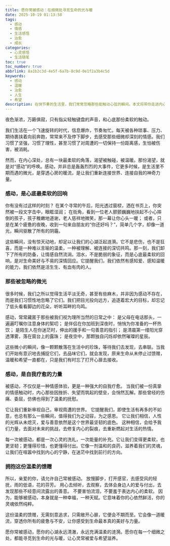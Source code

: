 ```yaml
---
title: 愿你常被感动：在细微处寻觅生命的光与暖
date: 2025-10-19 01:13:58
tags:
  - 感动
  - 情感
  - 生活感悟
  - 治愈
  - 成长
categories:
  - 心灵感悟
  - 生活随笔
toc: true
toc_number: true
abbrlink: 8a1b2c3d-4e5f-6a7b-8c9d-0e1f2a3b4c5d
keywords:
  - 感动
  - 温暖
  - 治愈
  - 人生
  - 希望
description: 在快节奏的生活里，我们常常忽略那些能触动心弦的瞬间。本文将带你走进内心深处，感受‘感动’的力量，它不仅是泪水，更是心底最柔软的回响，是治愈与成长的源泉。愿我们都能在平凡中，寻觅到生命的光与暖，让心灵常被温柔滋养。
---
```


夜色渐浓，万籁俱寂，只有指尖轻触键盘的声音，和心底那份柔软的触动。

我们生活在一个飞速旋转的时代，信息爆炸，节奏匆忙。每天被各种琐事、压力、期待裹挟着向前奔跑，常常来不及停下脚步，去感受那些细微却深刻的情感。我们习惯了坚强，习惯了理性，甚至习惯了对周遭的一切保持一份距离感，生怕被伤害，被消耗。

然而，在内心深处，总有一块最柔软的角落，渴望被触碰，被温暖。那份渴望，就是对“感动”的呼唤。感动，并非总是轰轰烈烈的大事件，它更多时候，是生活里不期而遇的微光，是穿透心房的暖流，是让我们重新连接世界、连接自我的神奇力量。

### 感动，是心底最柔软的回响

你有没有过这样的时刻？
在某个寻常的午后，阳光透过窗棂，洒在书页上，你突然被一段文字击中，眼眶湿润；
在街角，看到一位老人颤颤巍巍地扶起不小心摔倒的孩子，孩子稚嫩地道谢，老人慈祥地微笑，那一幕让你心头一暖；
或者，只是在某个疲惫的夜晚，收到一句来自朋友的“你还好吗？”，简单几个字，却像一道光，瞬间驱散了所有的阴霾。

这些瞬间，没有惊天动地，却足以让我们的心湖泛起涟漪。它不是悲伤，也不是狂喜，而是一种难以言喻的温柔，一种被理解、被连接的深切共鸣。那一刻，我们卸下了所有的防备，让情感自然流淌。泪水，不是脆弱的象征，而是心底最柔软的回响，是对生命美好与不易的深情回应。它提醒我们，我们依然有感知爱、感知温暖的能力，我们依然是活生生、有血有肉的人。

### 那些被忽略的微光

很多时候，我们之所以觉得生活平淡无奇，甚至有些麻木，并非因为感动不存在，而是我们习惯性地忽略了它们。我们把目光投向远方，追逐着宏大的目标，却忘记了低头看看脚边的花朵，听听耳畔的鸟鸣。

感动，常常藏匿于那些被我们视为理所当然的日常之中：
是父母在电话那头，一遍遍叮嘱你注意身体的絮叨；
是伴侣在你加班到深夜时，悄悄为你准备的一杯热饮；
是陌生人在你迷茫时，伸出的援手和一句善意的指引；
是清晨第一缕阳光穿透薄雾，落在窗台上的露珠；
是夜空中，那颗独自闪烁却依然璀璨的星辰。

这些微小的瞬间，像一颗颗散落在生活中的珍珠，等待我们去发现，去串联。当我们开始有意识地去捕捉它们，去品味它们，就会发现，原来生命从未停止过馈赠，温暖和希望一直都在，只是我们有时忘了打开心扉去接收。

### 感动，是自我疗愈的力量

被感动，不仅仅是一种情感体验，更是一种强大的自我疗愈。
当我们被一份真挚的情感触动时，内心那些因挫折、失望而筑起的壁垒，会悄然瓦解。那些曾经的伤痛、委屈，仿佛也得到了温柔的抚慰。

它让我们重新审视自己，审视周遭的世界。
它提醒我们，即使生活有再多的不如意，也总有那么一些瞬间，值得我们为之动容，为之感恩。
它让我们相信，人性的光辉从未熄灭，爱与善意依然是这个世界最坚韧的底色。
这种相信，会给予我们力量，去面对未来的挑战，去修复内心的裂痕，去重新燃起对生活的热情。

每一次被感动，都是一次心灵的洗礼，一次能量的补充。它让我们变得更柔软，也更坚韧；更懂得珍惜，也更懂得付出。它像一剂温和的良药，滋养着我们的灵魂，让我们在喧嚣中找到内心的宁静，在迷茫中找到前行的方向。

### 拥抱这份温柔的馈赠

所以，亲爱的你，请允许自己常被感动。
放慢脚步，打开感官，去感受风的轻抚，雨的低语，花的芬芳。
用心去倾听，去观察，去体会身边人的爱与付出，去发现那些不经意间流露出的善意。
不要害怕流泪，不要羞于表达内心的柔软。
因为，能够被感动，本身就是一种幸福，一种天赋。它意味着你的心依然鲜活，你的灵魂依然纯粹。

这份温柔的馈赠，无需刻意追求，只需敞开心扉，它便会不期而至。它会像一道暖流，穿透你所有的疲惫与不安，让你感受到生命最本真的美好与力量。

愿你常被感动，愿你的心湖永远清澈，永远充满温柔的涟漪。愿你在每一个细微之处，都能寻觅到生命的光与暖，让心灵常被爱与希望滋养。